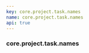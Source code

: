 ```yaml
---
key: core.project.task.names
name: core.project.task.names
api: true
---
```


### core.project.task.names
